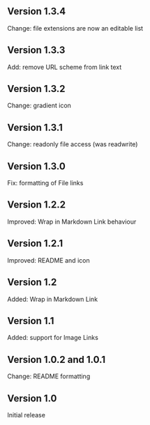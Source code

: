 ## Version 1.3.4

Change: file extensions are now an editable list

## Version 1.3.3

Add: remove URL scheme from link text

## Version 1.3.2

Change: gradient icon

## Version 1.3.1

Change: readonly file access (was readwrite)

## Version 1.3.0

Fix: formatting of File links

## Version 1.2.2

Improved: Wrap in Markdown Link behaviour

## Version 1.2.1

Improved: README and icon

## Version 1.2

Added: Wrap in Markdown Link

## Version 1.1

Added: support for Image Links

## Version 1.0.2 and 1.0.1

Change: README formatting

## Version 1.0

Initial release
